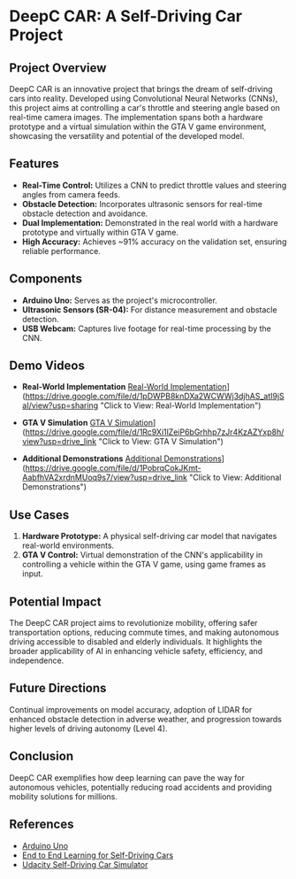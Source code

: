 
# DeepC CAR: A Self-Driving Car Project

## Project Overview
DeepC CAR is an innovative project that brings the dream of self-driving cars into reality. Developed using Convolutional Neural Networks (CNNs), this project aims at controlling a car's throttle and steering angle based on real-time camera images. The implementation spans both a hardware prototype and a virtual simulation within the GTA V game environment, showcasing the versatility and potential of the developed model.

## Features
- **Real-Time Control:** Utilizes a CNN to predict throttle values and steering angles from camera feeds.
- **Obstacle Detection:** Incorporates ultrasonic sensors for real-time obstacle detection and avoidance.
- **Dual Implementation:** Demonstrated in the real world with a hardware prototype and virtually within GTA V game.
- **High Accuracy:** Achieves ~91% accuracy on the validation set, ensuring reliable performance.

## Components
- **Arduino Uno:** Serves as the project's microcontroller.
- **Ultrasonic Sensors (SR-04):** For distance measurement and obstacle detection.
- **USB Webcam:** Captures live footage for real-time processing by the CNN.

## Demo Videos

- **Real-World Implementation**
  [Real-World Implementation](https://drive.google.com/uc?export=view&id=1pDWPB8knDXa2WCWWj3djhAS_atI9jSaI)](https://drive.google.com/file/d/1pDWPB8knDXa2WCWWj3djhAS_atI9jSaI/view?usp=sharing "Click to View: Real-World Implementation")

- **GTA V Simulation**
  [GTA V Simulation](https://drive.google.com/uc?export=view&id=1Rc9Xi1lZeiP6bGrhhp7zJr4KzAZYxp8h)](https://drive.google.com/file/d/1Rc9Xi1lZeiP6bGrhhp7zJr4KzAZYxp8h/view?usp=drive_link "Click to View: GTA V Simulation")

- **Additional Demonstrations**
  [Additional Demonstrations](https://drive.google.com/uc?export=view&id=1PobrqCokJKmt-AabfhVA2xrdnMUoq9s7)](https://drive.google.com/file/d/1PobrqCokJKmt-AabfhVA2xrdnMUoq9s7/view?usp=drive_link "Click to View: Additional Demonstrations")


## Use Cases
1. **Hardware Prototype:** A physical self-driving car model that navigates real-world environments.
2. **GTA V Control:** Virtual demonstration of the CNN's applicability in controlling a vehicle within the GTA V game, using game frames as input.

## Potential Impact
The DeepC CAR project aims to revolutionize mobility, offering safer transportation options, reducing commute times, and making autonomous driving accessible to disabled and elderly individuals. It highlights the broader applicability of AI in enhancing vehicle safety, efficiency, and independence.

## Future Directions
Continual improvements on model accuracy, adoption of LIDAR for enhanced obstacle detection in adverse weather, and progression towards higher levels of driving autonomy (Level 4).

## Conclusion
DeepC CAR exemplifies how deep learning can pave the way for autonomous vehicles, potentially reducing road accidents and providing mobility solutions for millions.

## References
- [Arduino Uno](https://www.arduino.cc/en/Main/ArduinoBoardUno)
- [End to End Learning for Self-Driving Cars](https://arxiv.org/abs/1604.07316)
- [Udacity Self-Driving Car Simulator](https://github.com/udacity/self-driving-car-sim)
